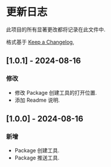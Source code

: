 # 更新日志

此项目的所有显著更改都将记录在此文件中.

格式基于 [Keep a Changelog](https://keepachangelog.com/en/1.1.0/),

## [1.0.1] - 2024-08-16

### 修改

- 修改 Package 创建工具的打开位置.
- 添加 Readme 说明.

## [1.0.0] - 2024-08-16

### 新增

- Package 创建工具.
- Package 推送工具.